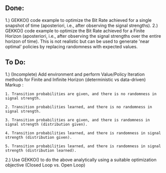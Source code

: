 ## Done:

1.) GEKKO() code example to optimize the Bit Rate achieved for a single snapshot of time (aposteriori, i.e., after
    observing the signal strengths).
2.) GEKKO() code example to optimize the Bit Rate achieved for a Finite Horizon (aposteriori, i.e., after
    observing the signal strengths over the entire horizon of time). This is not realistic but can be used
    to generate 'near optimal' policies by replacing randomness with expected values.


## To Do:

1.) (Incomplete) Add environment and perform Value/Policy Iteration methods for Finite and Infinite Horizon (deterministic vs data-driven)
    Markup : 
    
    1. Transition probabilities are given, and there is no randomness in signal strength.
    
    2. Transition probabilities learned, and there is no randomness in signal strength.
    
    3. Transition probabilities are given, and there is randomness in signal strength (distribution given).
    
    4. Transition probabilities learned, and there is randomness in signal strength (distribution given).
    
    5. Transition probabilities learned, and there is randomness in signal strength (distribution learned).

2.) Use GEKKO() to do the above analytically using a suitable optimization objective (Closed Loop vs. Open Loop)

